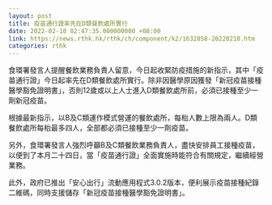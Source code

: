 ```yaml
---
layout: post
title: 疫苗通行證率先在D類餐飲處所實行
date: 2022-02-10 02:47:35.000000000 +08:00
link: https://news.rthk.hk/rthk/ch/component/k2/1632858-20220210.htm
categories: rthk
---
```


食環署發言人提醒餐飲業務負責人留意，今日起收緊防疫措施的新指示，其中「疫苗通行證」今日起率先在D類餐飲處所實行。除非因醫學原因獲發「新冠疫苗接種醫學豁免證明書」，否則12歲或以上人士進入D類餐飲處所前，必須已接種至少一劑新冠疫苗。 

根據最新指示，以B及C類運作模式營運的餐飲處所，每枱人數上限為兩人。D類餐飲處所每枱最多四人，全部都必須已接種至少一劑疫苗。

另外，食環署發言人強烈呼籲B及C類餐飲業務負責人，盡快安排員工接種疫苗，以便到了本月二十四日，當「疫苗通行證」全面實施時能符合有關規定，繼續經營業務。 

此外，政府已推出「安心出行」流動應用程式3.0.2版本，便利展示疫苗接種紀錄二維碼，同時支援儲存「新冠疫苗接種醫學豁免證明書」。
